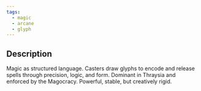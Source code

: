 ```yaml
---
tags:
  - magic
  - arcane
  - glyph
---
```


## Description
Magic as structured language. Casters draw glyphs to encode and release spells through precision, logic, and form. Dominant in Thraysia and enforced by the Magocracy. Powerful, stable, but creatively rigid.
